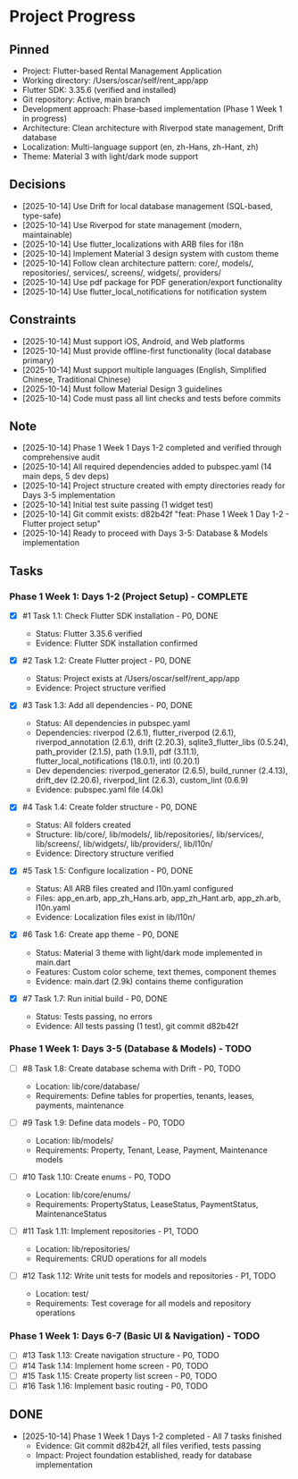 # Project Progress

## Pinned

- Project: Flutter-based Rental Management Application
- Working directory: /Users/oscar/self/rent_app/app
- Flutter SDK: 3.35.6 (verified and installed)
- Git repository: Active, main branch
- Development approach: Phase-based implementation (Phase 1 Week 1 in progress)
- Architecture: Clean architecture with Riverpod state management, Drift database
- Localization: Multi-language support (en, zh-Hans, zh-Hant, zh)
- Theme: Material 3 with light/dark mode support

## Decisions

- [2025-10-14] Use Drift for local database management (SQL-based, type-safe)
- [2025-10-14] Use Riverpod for state management (modern, maintainable)
- [2025-10-14] Use flutter_localizations with ARB files for i18n
- [2025-10-14] Implement Material 3 design system with custom theme
- [2025-10-14] Follow clean architecture pattern: core/, models/, repositories/, services/, screens/, widgets/, providers/
- [2025-10-14] Use pdf package for PDF generation/export functionality
- [2025-10-14] Use flutter_local_notifications for notification system

## Constraints

- [2025-10-14] Must support iOS, Android, and Web platforms
- [2025-10-14] Must provide offline-first functionality (local database primary)
- [2025-10-14] Must support multiple languages (English, Simplified Chinese, Traditional Chinese)
- [2025-10-14] Must follow Material Design 3 guidelines
- [2025-10-14] Code must pass all lint checks and tests before commits

## Note

- [2025-10-14] Phase 1 Week 1 Days 1-2 completed and verified through comprehensive audit
- [2025-10-14] All required dependencies added to pubspec.yaml (14 main deps, 5 dev deps)
- [2025-10-14] Project structure created with empty directories ready for Days 3-5 implementation
- [2025-10-14] Initial test suite passing (1 widget test)
- [2025-10-14] Git commit exists: d82b42f "feat: Phase 1 Week 1 Day 1-2 - Flutter project setup"
- [2025-10-14] Ready to proceed with Days 3-5: Database & Models implementation

## Tasks

### Phase 1 Week 1: Days 1-2 (Project Setup) - COMPLETE

- [x] #1 Task 1.1: Check Flutter SDK installation - P0, DONE
  - Status: Flutter 3.35.6 verified
  - Evidence: Flutter SDK installation confirmed

- [x] #2 Task 1.2: Create Flutter project - P0, DONE
  - Status: Project exists at /Users/oscar/self/rent_app/app
  - Evidence: Project structure verified

- [x] #3 Task 1.3: Add all dependencies - P0, DONE
  - Status: All dependencies in pubspec.yaml
  - Dependencies: riverpod (2.6.1), flutter_riverpod (2.6.1), riverpod_annotation (2.6.1), drift (2.20.3), sqlite3_flutter_libs (0.5.24), path_provider (2.1.5), path (1.9.1), pdf (3.11.1), flutter_local_notifications (18.0.1), intl (0.20.1)
  - Dev dependencies: riverpod_generator (2.6.5), build_runner (2.4.13), drift_dev (2.20.6), riverpod_lint (2.6.3), custom_lint (0.6.9)
  - Evidence: pubspec.yaml file (4.0k)

- [x] #4 Task 1.4: Create folder structure - P0, DONE
  - Status: All folders created
  - Structure: lib/core/, lib/models/, lib/repositories/, lib/services/, lib/screens/, lib/widgets/, lib/providers/, lib/l10n/
  - Evidence: Directory structure verified

- [x] #5 Task 1.5: Configure localization - P0, DONE
  - Status: All ARB files created and l10n.yaml configured
  - Files: app_en.arb, app_zh_Hans.arb, app_zh_Hant.arb, app_zh.arb, l10n.yaml
  - Evidence: Localization files exist in lib/l10n/

- [x] #6 Task 1.6: Create app theme - P0, DONE
  - Status: Material 3 theme with light/dark mode implemented in main.dart
  - Features: Custom color scheme, text themes, component themes
  - Evidence: main.dart (2.9k) contains theme configuration

- [x] #7 Task 1.7: Run initial build - P0, DONE
  - Status: Tests passing, no errors
  - Evidence: All tests passing (1 test), git commit d82b42f

### Phase 1 Week 1: Days 3-5 (Database & Models) - TODO

- [ ] #8 Task 1.8: Create database schema with Drift - P0, TODO
  - Location: lib/core/database/
  - Requirements: Define tables for properties, tenants, leases, payments, maintenance

- [ ] #9 Task 1.9: Define data models - P0, TODO
  - Location: lib/models/
  - Requirements: Property, Tenant, Lease, Payment, Maintenance models

- [ ] #10 Task 1.10: Create enums - P0, TODO
  - Location: lib/core/enums/
  - Requirements: PropertyStatus, LeaseStatus, PaymentStatus, MaintenanceStatus

- [ ] #11 Task 1.11: Implement repositories - P1, TODO
  - Location: lib/repositories/
  - Requirements: CRUD operations for all models

- [ ] #12 Task 1.12: Write unit tests for models and repositories - P1, TODO
  - Location: test/
  - Requirements: Test coverage for all models and repository operations

### Phase 1 Week 1: Days 6-7 (Basic UI & Navigation) - TODO

- [ ] #13 Task 1.13: Create navigation structure - P0, TODO
- [ ] #14 Task 1.14: Implement home screen - P0, TODO
- [ ] #15 Task 1.15: Create property list screen - P0, TODO
- [ ] #16 Task 1.16: Implement basic routing - P0, TODO

## DONE

- [2025-10-14] Phase 1 Week 1 Days 1-2 completed - All 7 tasks finished
  - Evidence: Git commit d82b42f, all files verified, tests passing
  - Impact: Project foundation established, ready for database implementation

